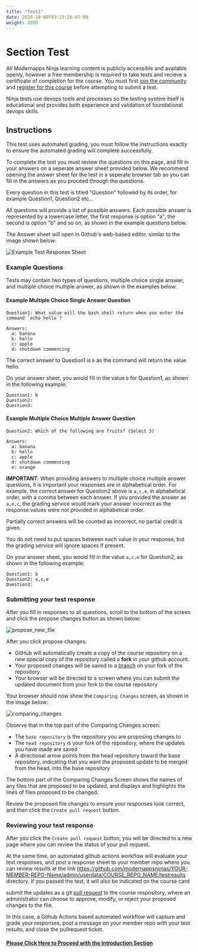 ```yaml
---
title: "Test1"
date: 2020-10-09T03:15:26-07:00
weight: 2090
---
```

# Section Test

All Modernapps Ninja learning content is publicly accessible and available openly, however a free membership is required to take tests and recieve a certificate of completion for the course. You must first [join the community](https://modernapps.ninja/about/membership/) and [register for this course]() before attempting to submit a test.

Ninja tests use devops tools and processes so the testing system itself is educational and provides both experience and validation of foundational devops skills. 


## Instructions

This test uses automated grading, you must follow the instructions exactly to ensure the automated grading will complete successfully. 

To complete the test you must review the questions on this page, and fill in your answers on a seperate answer sheet provided below. We recommend opening the answer sheet for the test in a seperate browser tab so you can fill in the answers as you proceed through the questions. 

Every question in this test is titled "Question" followed by its order, for example Question1, Question2 etc...

All questions will provide a list of possible answers. Each possible answer is represented by a lowercase letter, the first response is option "a", the second is option "b" and so on, as shown in the example questions below. 

The Answer sheet will open in Github's web-based editor, similar to the image shown below:

![Example Test Response Sheet](/vSphereTanzu101_VT7933/admin/assets/images/blank_test_screen_example.png)

### Example Questions

Tests may contain two types of questions, multiple choice single answer, and multiple choice multiple answer, as shown in the examples below.

#### Example Multiple Choice Single Answer Question

```
Question1: What value will the bash shell return when you enter the command `echo hello`?

Answers:
  a: banana
  b: hello
  c: apple
  d: shutdown commencing
```

The correct answer to Question1 is `b` as the command will return the value hello. 

On your answer sheet, you would fill in the value `b` for Question1, as shown in the following example:

```
Question1: b
Question2:
Question3:
```

#### Example Multiple Choice Multiple Answer Question

```
Question2: Which of the following are fruits? (Select 3)

Answers:
  a: banana
  b: hello
  c: apple
  d: shutdown commencing
  e: orange
```

**IMPORTANT**: When providing answers to multiple choice multiple answer questions, it is important your responses are in alphabetical order. For example, the correct answer for Question2 above is `a,c,e`, in alphabetical order, with a comma between each answer. If you provided the answer as `a,e,c`, the grading service would mark your answer incorrect as the response values were not provided in alphabetical order.

Partially correct answers will be counted as incorrect, no partial credit is given.

You do not need to put spaces between each value in your response, but the grading service will ignore spaces if present. 

On your answer sheet, you would fill in the value `a,c,e` for Question2, as shown in the following example:

```
Question1: b
Question2: a,c,e
Question3:
```

### Submitting your test response

After you fill in responses to all questions, scroll to the bottom of the screen and click the propose changes button as shown below:

![propose_new_file](/vSphereTanzu101_VT7933/admin/assets/images/propose_changes.png)

After you click propose changes:
- GitHub will automatically create a copy of the course repository on a new special copy of the repository called a **fork** in your github account.
- Your proposed changes will be saved to a [branch](https://docs.github.com/en/github/collaborating-with-issues-and-pull-requests/about-branches) on your fork of the repository.
- Your browser will be directed to a screen where you can submit the updated document from your fork to the course repository

Your browser should now show the `Comparing Changes` screen, as shown in the image below:

![comparing_changes](/vSphereTanzu101_VT7933/admin/assets/images/comparing_changes.png)

Observe that in the top part of the Comparing Changes screen:
- The `base repository` is the repository you are proposing changes to
- The `head repository` is your fork of the repository, where the updates you have made are saved
- A directional arrow points from the head repository toward the base repository, indicating that you want the proposed update to be merged from the head, into the base repository

The bottom part of the Comparing Changes Screen shows the names of any files that are proposed to be updated, and displays and highlights the lines of files proposed to be changed. 

Review the proposed file changes to ensure your responses look correct, and then click the `Create pull request` button.

### Reviewing your test response

After you click the `Create pull request` button, you will be directed to a new page where you can review the status of your pull request. 

At the same time, an automated github actions workflow will evaluate your test responses, and post a response sheet to your member repo where you can review results at the link https://github.com/modernappsninjas/YOUR-MEMBER-REPO-Name/admin/userdata/COURSE_REPO_NAME/testresults directory. If you passed the test, it will also be indicated on the course card



submit the updates as a git [pull request](https://docs.github.com/en/github/collaborating-with-issues-and-pull-requests/about-pull-requests) to the course respository, where an administrator can choose to approve, modify, or reject your proposed changes to the file. 









In this case, a Github Actions based automated workflow will capture and grade your responses, post a message on your member repo with your test results, and close the pullrequest ticket.




#### [Please Click Here to Proceed with the Introduction Section](../tanzukubernetesgridoverview/)
